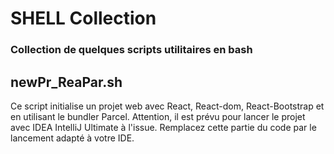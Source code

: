 # SHELL Collection
### Collection de quelques scripts utilitaires en bash

## newPr_ReaPar.sh
Ce script initialise un projet web avec React, React-dom, React-Bootstrap et en utilisant le bundler Parcel.
Attention, il est prévu pour lancer le projet avec IDEA IntelliJ Ultimate à l'issue.
Remplacez cette partie du code par le lancement adapté à votre IDE.
